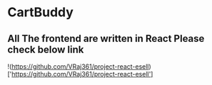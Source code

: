 # CartBuddy
## All The frontend are written in React Please check below link

!(https://github.com/VRaj361/project-react-esell)['https://github.com/VRaj361/project-react-esell']
